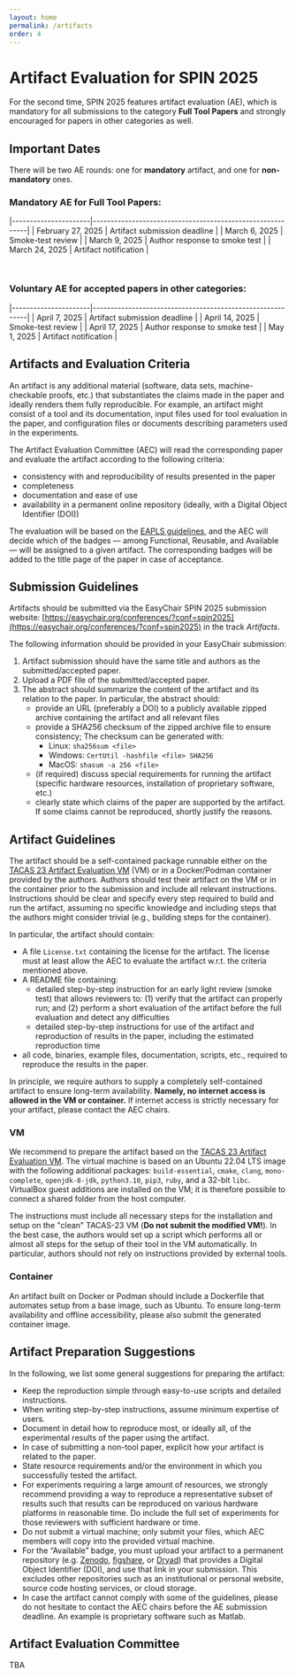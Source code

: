 ```yaml
---
layout: home
permalink: /artifacts
order: 4
---
```


# Artifact Evaluation for SPIN 2025

For the second time, SPIN 2025 features artifact evaluation (AE),
which is mandatory for all submissions to the category **Full Tool Papers** and strongly encouraged for papers in other categories as well.

## Important Dates

There will be two AE rounds: one for **mandatory** artifact, and one for **non-mandatory** ones.

### Mandatory AE for **Full Tool Papers**:

  |----------------------|-----------------------------------------------------------|
  | February 27, 2025    | Artifact submission deadline                               |
  |    March 6, 2025     | Smoke-test review                                         |
  |    March 9, 2025     | Author response to smoke test                             |
  |    March 24, 2025    | Artifact notification                                     |

<hr style="height:15px; visibility:hidden;" />

### Voluntary AE for **accepted papers** in other categories:

|----------------------|-----------------------------------------------------------|
|   April 7, 2025      | Artifact submission deadline                               |
|   April 14, 2025     | Smoke-test review                                         |
|   April 17, 2025     | Author response to smoke test                             |
|     May 1, 2025      | Artifact notification                                     |



## Artifacts and Evaluation Criteria

An artifact is any additional material (software, data sets, machine-checkable proofs, etc.)
that substantiates the claims made in the paper and ideally renders them fully reproducible.
For example, an artifact might consist of a tool and its documentation,
input files used for tool evaluation in the paper,
and configuration files or documents describing parameters used in the experiments.

The Artifact Evaluation Committee (AEC) will read the corresponding paper and evaluate the artifact according to the following criteria:

- consistency with and reproducibility of results presented in the paper
- completeness
- documentation and ease of use
- availability in a permanent online repository (ideally, with a Digital Object Identifier (DOI))

The evaluation will be based on the [EAPLS guidelines](https://eapls.org/pages/artifact_badges/), and the AEC will decide which of the badges — among Functional, Reusable, and Available — will be assigned to a given artifact.
The corresponding badges will be added to the title page of the paper in case of acceptance.

## Submission Guidelines

Artifacts should be submitted via the EasyChair SPIN 2025 submission website:
[https://easychair.org/conferences/?conf=spin2025](https://easychair.org/conferences/?conf=spin2025) in the track _Artifacts_.

The following information should be provided in your EasyChair submission:

1. Artifact submission should have the same title and authors as the submitted/accepted paper.
2. Upload a PDF file of the submitted/accepted paper.
3. The abstract should summarize the content of the artifact and its relation to the paper. In particular, the abstract should:
   - provide an URL (preferably a DOI) to a publicly available zipped archive containing the artifact and all relevant files
   - provide a SHA256 checksum of the zipped archive file to ensure consistency; The checksum can be generated with:
     - Linux: `sha256sum <file>`
     - Windows: `CertUtil -hashfile <file> SHA256`
     - MacOS: `shasum -a 256 <file>`
   - (if required) discuss special requirements for running the artifact (specific hardware resources, installation of proprietary software, etc.)
   - clearly state which claims of the paper are supported by the artifact. If some claims cannot be reproduced, shortly justify the reasons.

## Artifact Guidelines

The artifact should be a self-contained package runnable either on the [TACAS 23 Artifact Evaluation VM](https://doi.org/10.5281/zenodo.7113223) (VM) or in a Docker/Podman container provided by the authors.
Authors should test their artifact on the VM or in the container prior to the submission and include all relevant instructions.
Instructions should be clear and specify every step required to build and run the artifact, assuming no specific knowledge and including steps that the authors might consider trivial (e.g., building steps for the container).

In particular, the artifact should contain:

- A file `License.txt` containing the license for the artifact. The license must at least allow the AEC to evaluate the artifact w.r.t. the criteria mentioned above.
- A README file containing:
  - detailed step-by-step instruction for an early light review (smoke test) that allows reviewers to: (1) verify that the artifact can properly run; and (2) perform a short evaluation of the artifact before the full evaluation and detect any difficulties
  - detailed step-by-step instructions for use of the artifact and reproduction of results in the paper, including the estimated reproduction time
- all code, binaries, example files, documentation, scripts, etc., required to reproduce the results in the paper.

In principle, we require authors to supply a completely self-contained artifact to ensure long-term availability.
**Namely, no internet access is allowed in the VM or container.**
If internet access is strictly necessary for your artifact, please contact the AEC chairs.

### VM

We recommend to prepare the artifact based on the [TACAS 23 Artifact Evaluation VM](https://doi.org/10.5281/zenodo.7113223).
The virtual machine is based on an Ubuntu 22.04 LTS image with the following additional packages: `build-essential`, `cmake`, `clang`, `mono-complete`, `openjdk-8-jdk`, `python3.10`, `pip3`, `ruby`, and a 32-bit `libc`.
VirtualBox guest additions are installed on the VM; it is therefore possible to connect a shared folder from the host computer.

The instructions must include all necessary steps for the installation and setup on the "clean" TACAS-23 VM
(**Do not submit the modified VM!**).
In the best case, the authors would set up a script which performs all or almost all steps for the setup of their tool in the VM automatically.
In particular, authors should not rely on instructions provided by external tools.

### Container

An artifact built on Docker or Podman should include a Dockerfile that automates setup from a base image, such as Ubuntu. To ensure long-term availability and offline accessibility, please also submit the generated container image.

## Artifact Preparation Suggestions

In the following, we list some general suggestions for preparing the artifact:

- Keep the reproduction simple through easy-to-use scripts and detailed instructions.
- When writing step-by-step instructions, assume minimum expertise of users.
- Document in detail how to reproduce most, or ideally all, of the experimental results of the paper using the artifact.
- In case of submitting a non-tool paper, explicit how your artifact is related to the paper. 
- State resource requirements and/or the environment in which you successfully tested the artifact.
- For experiments requiring a large amount of resources, we strongly recommend providing a way to reproduce a representative subset of results such that results can be reproduced on various hardware platforms in reasonable time. Do include the full set of experiments for those reviewers with sufficient hardware or time.
- Do not submit a virtual machine; only submit your files, which AEC members will copy into the provided virtual machine.
- For the “Available” badge, you must upload your artifact to a permanent repository (e.g. [Zenodo](https://zenodo.org/), [figshare](https://figshare.com/), or [Dryad](https://datadryad.org/)) that provides a Digital Object Identifier (DOI), and use that link in your submission. This excludes other repositories such as an institutional or personal website, source code hosting services, or cloud storage.
- In case the artifact cannot comply with some of the guidelines, please do not hesitate to contact the AEC chairs before the AE submission deadline. An example is proprietary software such as Matlab.

## Artifact Evaluation Committee

TBA
